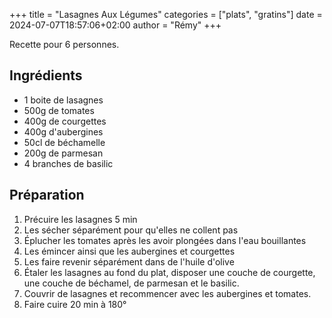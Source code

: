 +++
title = "Lasagnes Aux Légumes"
categories = ["plats", "gratins"]
date = 2024-07-07T18:57:06+02:00
author = "Rémy"
+++

Recette pour 6 personnes.

<!--more-->
## Ingrédients

* 1 boite de lasagnes
* 500g de tomates
* 400g de courgettes
* 400g d'aubergines
* 50cl de béchamelle
* 200g de parmesan
* 4 branches de basilic

## Préparation

1. Précuire les lasagnes 5 min
2. Les sécher séparément pour qu'elles ne collent pas
3. Éplucher les tomates après les avoir plongées dans l'eau bouillantes
4. Les émincer ainsi que les aubergines et courgettes
5. Les faire revenir séparément dans de l'huile d'olive
6. Étaler les lasagnes au fond du plat, disposer une couche de courgette, une couche de béchamel, de parmesan et le basilic.
7. Couvrir de lasagnes et recommencer avec les aubergines et tomates.
8. Faire cuire 20 min à 180°
